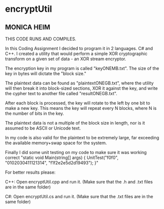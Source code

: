 # encryptUtil

MONICA HEIM 
-----------------------------------

THIS CODE RUNS AND COMPILES. 


In this Coding Assignment I decided to program it in 2 languages. C# and C++.
I created a utility that would perform a simple XOR cryptographic transform on a given set of data - an XOR stream encryptor.

The encryption key in my program is called "keyONEMB.txt". The size of the key in bytes will dictate the "block size." 

The plaintext data can be found as "plaintextONEGB.txt", where the utility will then break it into block-sized sections, XOR it against the key, and write the cypher text to another file called "resultONEGB.txt".

After each block is processed, the key will rotate to the left by one bit to make a new key. This means the key will repeat every N blocks, where N is the number of bits in the key. 

The plaintext data is not a multiple of the block size in length, nor is it assumed to be ASCII or Unicode text. 

In my code is also valid for the plaintext to be extremely large, far exceeding the available memory+swap space for the system.

Finally I did some unit testing on my code to make sure it was working correct
"static void Main(string[] args)
        {
            UnitTest("f0f0", "0102030411121314", "f1f2e2e5d2d19493");
        }"



For better results please:

C++: Open encryptUtil.cpp and run it. (Make sure that the .h and .txt files are in the same folder)

C#: Open encryptUtil.cs and run it.   (Make sure that the .txt files are in the same folder)
